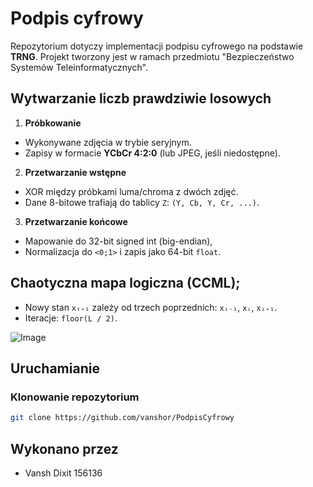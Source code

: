 # Podpis cyfrowy
Repozytorium dotyczy implementacji podpisu cyfrowego na podstawie **TRNG**. Projekt tworzony jest w ramach przedmiotu "Bezpieczeństwo Systemów Teleinformatycznych".

## Wytwarzanie liczb prawdziwie losowych

1. **Próbkowanie**
  - Wykonywane zdjęcia w trybie seryjnym.
  - Zapisy w formacie **YCbCr 4:2:0** (lub JPEG, jeśli niedostępne).

2. **Przetwarzanie wstępne**
  - XOR między próbkami luma/chroma z dwóch zdjęć.
  - Dane 8-bitowe trafiają do tablicy `Z`: `(Y, Cb, Y, Cr, ...)`.

3. **Przetwarzanie końcowe**
  - Mapowanie do 32-bit signed int (big-endian),
  - Normalizacja do `<0;1>` i zapis jako 64-bit `float`.

## Chaotyczna mapa logiczna (CCML);

- Nowy stan `xₜ₊₁` zależy od trzech poprzednich: `xᵢ₋₁`, `xᵢ`, `xᵢ₊₁`.  
- Iteracje: `floor(L / 2)`.

![Image](https://github.com/user-attachments/assets/960e5db4-1887-42cb-8f08-ba381c031ec4)

## Uruchamianie

### Klonowanie repozytorium
```bash
git clone https://github.com/vanshor/PodpisCyfrowy
```

## Wykonano przez
- Vansh Dixit 156136

